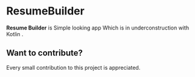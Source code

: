 # ResumeBuilder
**Resume Builder** is Simple looking app Which is in underconstruction  with Kotlin .

## Want to contribute?
Every small contribution to this project is appreciated.
